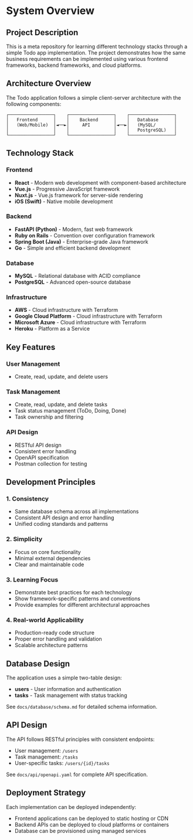 # System Overview

## Project Description

This is a meta repository for learning different technology stacks through a simple Todo app implementation. The project demonstrates how the same business requirements can be implemented using various frontend frameworks, backend frameworks, and cloud platforms.

## Architecture Overview

The Todo application follows a simple client-server architecture with the following components:

```
┌─────────────────┐    ┌─────────────────┐    ┌─────────────────┐
│   Frontend      │    │    Backend      │    │   Database      │
│   (Web/Mobile)  │◄──►│     API         │◄──►│   (MySQL/       │
│                 │    │                 │    │   PostgreSQL)   │
└─────────────────┘    └─────────────────┘    └─────────────────┘
```

## Technology Stack

### Frontend
- **React** - Modern web development with component-based architecture
- **Vue.js** - Progressive JavaScript framework
- **Nuxt.js** - Vue.js framework for server-side rendering
- **iOS (Swift)** - Native mobile development

### Backend
- **FastAPI (Python)** - Modern, fast web framework
- **Ruby on Rails** - Convention over configuration framework
- **Spring Boot (Java)** - Enterprise-grade Java framework
- **Go** - Simple and efficient backend development

### Database
- **MySQL** - Relational database with ACID compliance
- **PostgreSQL** - Advanced open-source database

### Infrastructure
- **AWS** - Cloud infrastructure with Terraform
- **Google Cloud Platform** - Cloud infrastructure with Terraform
- **Microsoft Azure** - Cloud infrastructure with Terraform
- **Heroku** - Platform as a Service

## Key Features

### User Management
- Create, read, update, and delete users

### Task Management
- Create, read, update, and delete tasks
- Task status management (ToDo, Doing, Done)
- Task ownership and filtering

### API Design
- RESTful API design
- Consistent error handling
- OpenAPI specification
- Postman collection for testing

## Development Principles

### 1. **Consistency**
- Same database schema across all implementations
- Consistent API design and error handling
- Unified coding standards and patterns

### 2. **Simplicity**
- Focus on core functionality
- Minimal external dependencies
- Clear and maintainable code

### 3. **Learning Focus**
- Demonstrate best practices for each technology
- Show framework-specific patterns and conventions
- Provide examples for different architectural approaches

### 4. **Real-world Applicability**
- Production-ready code structure
- Proper error handling and validation
- Scalable architecture patterns

## Database Design

The application uses a simple two-table design:
- **users** - User information and authentication
- **tasks** - Task management with status tracking

See `docs/database/schema.md` for detailed schema information.

## API Design

The API follows RESTful principles with consistent endpoints:
- User management: `/users`
- Task management: `/tasks`
- User-specific tasks: `/users/{id}/tasks`

See `docs/api/openapi.yaml` for complete API specification.

## Deployment Strategy

Each implementation can be deployed independently:
- Frontend applications can be deployed to static hosting or CDN
- Backend APIs can be deployed to cloud platforms or containers
- Database can be provisioned using managed services
